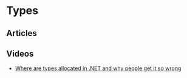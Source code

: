 # Types

## Articles

## Videos
- [Where are types allocated in .NET and why people get it so wrong](https://www.youtube.com/watch?v=jONSIhMST9E)